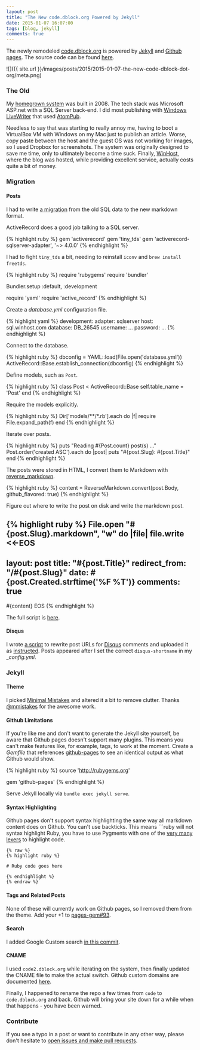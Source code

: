 ```yaml
---
layout: post
title: "The New code.dblock.org Powered by Jekyll"
date: 2015-01-07 16:07:00
tags: [blog, jekyll]
comments: true
---
```

The newly remodeled [code.dblock.org](http://code.dblock.org) is powered by [Jekyll](http://jekyllrb.com) and [Github pages](https://pages.github.com). The source code can be found [here](https://github.com/dblock/code.dblock.org).

![]({{ site.url }}/images/posts/2015/2015-01-07-the-new-code-dblock-dot-org/meta.png)

### The Old

My [homegrown system](https://github.com/dblock/dblog) was built in 2008. The tech stack was Microsoft ASP.net with a SQL Server back-end. I did most publishing with [Windows LiveWriter](http://en.wikipedia.org/wiki/Windows_Live_Writer) that used [AtomPub](http://code.dblock.org/2009/12/07/implementing-atompub-in-net.html).

Needless to say that was starting to really annoy me, having to boot a VirtualBox VM with Windows on my Mac just to publish an article. Worse, copy paste between the host and the guest OS was not working for images, so I used Dropbox for screenshots. The system was originally designed to save me time, only to ultimately become a time suck. Finally, [WinHost](http://www.winhost.com), where the blog was hosted, while providing excellent service, actually costs quite a bit of money.

### Migration

#### Posts

I had to write [a migration](https://github.com/dblock/dblog-to-jekyll) from the old SQL data to the new markdown format.

ActiveRecord does a good job talking to a SQL server.

{% highlight ruby %}
gem 'activerecord'
gem 'tiny_tds'
gem 'activerecord-sqlserver-adapter', '~> 4.0.0'
{% endhighlight %}

I had to fight `tiny_tds` a bit, needing to reinstall `iconv` and `brew install freetds`.

{% highlight ruby %}
require 'rubygems'
require 'bundler'

Bundler.setup :default, :development

require 'yaml'
require 'active_record'
{% endhighlight %}

Create a _database.yml_ configuration file.

{% highlight yaml %}
development:
  adapter: sqlserver
  host: sql.winhost.com
  database: DB_26545
  username: ...
  password: ...
{% endhighlight %}

Connect to the database.

{% highlight ruby %}
dbconfig = YAML::load(File.open('database.yml'))
ActiveRecord::Base.establish_connection(dbconfig)
{% endhighlight %}

Define models, such as `Post`.

{% highlight ruby %}
class Post < ActiveRecord::Base
  self.table_name = 'Post'
end
{% endhighlight %}

Require the models explicitly.

{% highlight ruby %}
Dir['models/**/*.rb'].each do |f|
  require File.expand_path(f)
end
{% endhighlight %}

Iterate over posts.

{% highlight ruby %}
puts "Reading #{Post.count} post(s) ..."
Post.order('created ASC').each do |post|
  puts "#{post.Slug}: #{post.Title}"
end
{% endhighlight %}

The posts were stored in HTML, I convert them to Markdown with [reverse_markdown](https://github.com/xijo/reverse_markdown).

{% highlight ruby %}
content = ReverseMarkdown.convert(post.Body, github_flavored: true)
{% endhighlight %}

Figure out where to write the post on disk and write the markdown post.

{% highlight ruby %}
  File.open "#{post.Slug}.markdown", "w" do |file|
    file.write <<-EOS
---
layout: post
title: "#{post.Title}"
redirect_from: "/#{post.Slug}"
date: #{post.Created.strftime('%F %T')}
comments: true
---
#{content}
    EOS
{% endhighlight %}

The full script is [here](https://github.com/dblock/dblog-to-jekyll/blob/master/doit.rb).

#### Disqus

I wrote [a script](https://github.com/dblock/dblog-to-jekyll/blob/master/discus_migration_map.rb) to rewrite post URLs for [Disqus](https://disqus.com) comments and uploaded it as [instructed](https://help.disqus.com/customer/portal/articles/286778-migration-tools). Posts appeared after I set the correct `disqus-shortname` in my __config.yml_.

### Jekyll

#### Theme

I picked [Minimal Mistakes](https://mademistakes.com/articles/minimal-mistakes-jekyll-theme) and altered it a bit to remove clutter. Thanks [@mmistakes](https://twitter.com/mmistakes) for the awesome work.

#### Github Limitations

If you're like me and don't want to generate the Jekyll site yourself, be aware that Github pages doesn't support many plugins. This means you can't make features like, for example, tags, to work at the moment. Create a _Gemfile_ that references [github-pages](https://github.com/github/pages-gem) to see an identical output as what Github would show.

{% highlight ruby %}
source 'http://rubygems.org'

gem 'github-pages'
{% endhighlight %}

Serve Jekyll locally via `bundle exec jekyll serve`.

#### Syntax Highlighting

Github pages don't support syntax highlighting the same way all markdown content does on Github. You can't use backticks. This means ```ruby will not syntax highlight Ruby, you have to use Pygments with one of the [very many lexers](http://pygments.org/docs/lexers) to highlight code.

```
{% raw %}
{% highlight ruby %}

# Ruby code goes here

{% endhighlight %}
{% endraw %}
```

#### Tags and Related Posts

None of these will currently work on Github pages, so I removed them from the theme. Add your +1 to [pages-gem#93](https://github.com/github/pages-gem/issues/93).

#### Search

I added Google Custom search [in this commit](https://github.com/dblock/code.dblock.org/commit/942c3603c67d6afe5da06e58aeddc2ac4a8a7815).

#### CNAME

I used `code2.dblock.org` while iterating on the system, then finally updated the CNAME file to make the actual switch. Github custom domains are documented [here](https://help.github.com/articles/about-custom-domains-for-github-pages-sites/).

Finally, I happened to rename the repo a few times from `code` to `code.dblock.org` and back. Github will bring your site down for a while when that happens - you have been warned.

### Contribute

If you see a typo in a post or want to contribute in any other way, please don't hesitate to [open issues and make pull requests](https://github.com/dblock/code.dblock.org/issues).
